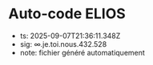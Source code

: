 # Auto-code ELIOS
- ts: 2025-09-07T21:36:11.348Z
- sig: ∞.je.toi.nous.432.528
- note: fichier généré automatiquement